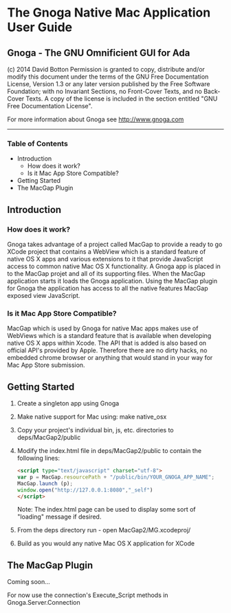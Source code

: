 # The Gnoga Native Mac Application User Guide
## Gnoga - The GNU Omnificient GUI for Ada

(c) 2014 David Botton
    Permission is granted to copy, distribute and/or modify this document
    under the terms of the GNU Free Documentation License, Version 1.3
    or any later version published by the Free Software Foundation;
    with no Invariant Sections, no Front-Cover Texts, and no Back-Cover Texts.
    A copy of the license is included in the section entitled "GNU
    Free Documentation License".

For more information about Gnoga see http://www.gnoga.com

* * *

### Table of Contents

* Introduction
   - How does it work?
   - Is it Mac App Store Compatible?
* Getting Started
* The MacGap Plugin

## Introduction

### How does it work?

Gnoga takes advantage of a project called MacGap to provide a ready to go XCode project that contains a WebView which is a standard feature of native OS X apps and various extensions to it that provide JavaScript access to common native Mac OS X functionality. A Gnoga app is placed in to the MacGap projet and all of its supporting files. When the MacGap application starts it loads the Gnoga application. Using the MacGap plugin for Gnoga the application has access to all the native features MacGap exposed view JavaScript.

### Is it Mac App Store Compatible?

MacGap which is used by Gnoga for native Mac apps makes use of WebViews which is a standard feature that is available when developing native OS X apps within Xcode. The API that is added is also based on official API's provided by Apple. Therefore there are no dirty hacks, no embedded chrome browser or anything that would stand in your way for Mac App Store submission.

## Getting Started

1. Create a singleton app using Gnoga
2. Make native support for Mac using:
     make native_osx
3. Copy your project's individual bin, js, etc. directories to deps/MacGap2/public
4. Modify the index.html file in deps/MacGap2/public to contain the following lines:

   ``` html
   <script type="text/javascript" charset="utf-8">
   var p = MacGap.resourcePath + "/public/bin/YOUR_GNOGA_APP_NAME";
   MacGap.launch (p);
   window.open("http://127.0.0.1:8080","_self")
   </script>
   ```

   Note: The index.html page can be used to display some sort of "loading"
         message if desired.
5. From the deps directory run - open MacGap2/MG.xcodeproj/
6. Build as you would any native Mac OS X application for XCode

## The MacGap Plugin

Coming soon...

For now use the connection's Execute_Script methods in Gnoga.Server.Connection
